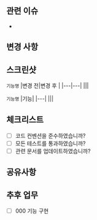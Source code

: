 ## 관련 이슈
<!-- 관련된 이슈 번호를 적어주세요. -->
<!-- ex) Closes #이슈번호 -->
- 

## 변경 사항
<!-- 이 PR에서 변경된 주요 내용을 설명해주세요.
     변경사항이 여러 개일 경우, 주요 내용과 하위 항목을 구분하여 작성해주세요. -->
<!-- ex) 1. 000 엔티티 구현 -->
<!--        - 000 메서드 구현 -->


## 스크린샷
<!-- (선택) 주요 변경사항(기능 구현 화면, 테스트 결과 등)에 대한 이미지를 삽입해주세요. -->
<!-- 변경사항에 따라 아래 표 템플릿을 활용해주세요 -->
`기능명`
|변경 전|변경 후 |
|---|---|
|||

`기능명`
|기능|
|---|
|||

## 체크리스트
<!-- PR을 제출하기 전에 확인해야 할 사항들입니다. -->
- [ ] 코드 컨벤션을 준수하였습니까?
- [ ] 모든 테스트를 통과하였습니까?
- [ ] 관련 문서를 업데이트하였습니까?

## 공유사항

<!-- 리뷰어에게 전달할 추가 정보가 있다면 여기에 적어주세요. -->


## 추후 업무
<!-- 추후 진행될 과제에 대해 적어주세요. -->
<!-- ex) [ ] 000 기능 구현 -->
- [ ] 000 기능 구현
